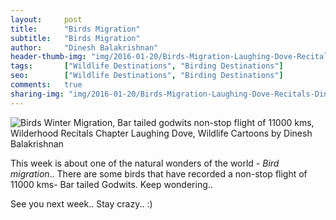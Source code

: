 ```yaml
---
layout:     post
title:      "Birds Migration"
subtitle:   "Birds Migration"
author:     "Dinesh Balakrishnan"
header-thumb-img: "img/2016-01-20/Birds-Migration-Laughing-Dove-Recitals-DineshBalakrishnan-thumb.jpg"
tags:       ["Wildlife Destinations", "Birding Destinations"]
seo: 		["Wildlife Destinations", "Birding Destinations"]
comments:   true
sharing-img: "img/2016-01-20/Birds-Migration-Laughing-Dove-Recitals-DineshBalakrishnan.jpg"
---
```



<img src="{{ site.baseurl }}/img/2016-01-20/Birds-Migration-Laughing-Dove-Recitals-DineshBalakrishnan.jpg" alt="Birds Winter Migration, Bar tailed godwits non-stop flight of 11000 kms, Wilderhood Recitals Chapter Laughing Dove, Wildlife Cartoons by Dinesh Balakrishnan">

<p>
This week is about one of the natural wonders of the world - <em>Bird migration</em>.. There are some birds that have recorded a non-stop flight of 11000 kms- Bar tailed Godwits. Keep wondering..
</p>

<p>
See you next week.. Stay crazy.. :)
</p>